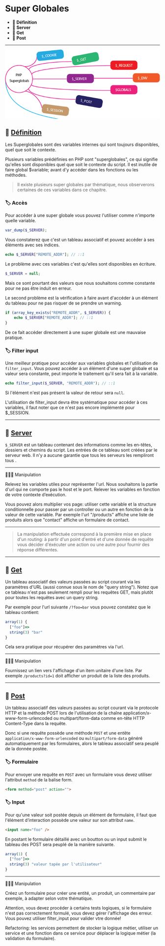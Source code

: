 # Super Globales

*  🔖 **Définition**
*  🔖 **Server**
*  🔖 **Get**
*  🔖 **Post**

___

![images](https://raw.githubusercontent.com/seeren-training/PHP/master/wiki/resources/superglobals.png)

## 📑 [Définition](https://www.php.net/manual/fr/language.variables.superglobals.php)

Les Superglobales sont des variables internes qui sont toujours disponibles, quel que soit le contexte.

Plusieurs variables prédéfinies en PHP sont "superglobales", ce qui signifie qu'elles sont disponibles quel que soit le contexte du script. Il est inutile de faire global $variable; avant d'y accéder dans les fonctions ou les méthodes.

> Il existe plusieurs super globales par thématique, nous observerons certaines de ces variables dans ce chapitre.

### 🏷️ **Accès**

Pour accéder à une super globale vous pouvez l'utiliser comme n'importe quelle variable.

```php
var_dump($_SERVER);
```

Vous constaterez que c'est un tableau associatif et pouvez accéder à ses éléments avec ses indices.

```php
echo $_SERVER["REMOTE_ADDR"]; // ::1
```

Le problème avec ces variables c'est qu'elles sont disponibles en écriture.

```php
$_SERVER = null;
```

Mais ce sont pourtant des valeurs que nous souhaitons comme constante pour ne pas être induit en erreur.

Le second problème est la vérification à faire avant d'accéder à un élément du tableau pour ne pas risquer de se prendre un warning.

```php
if (array_key_exists("REMOTE_ADDR", $_SERVER)) {
    echo $_SERVER["REMOTE_ADDR"]; // ::1
}
```

De ce fait accéder directement à une super globale est une mauvaise pratique.

### 🏷️ **Filter input**

Une meilleur pratique pour accéder aux variables globales et l'utilisation de `filter_input`. Vous pouvez accéder à un élément d'une super globale et sa valeur sera constante, peut importe le traitement qu'il sera fait à la variable.

```php
echo filter_input($_SERVER, "REMOTE_ADDR"); // ::1
```

Si l'élément n'est pas présent la valeur de retour sera `null`.

L'utilisation de filter_input devra être systématique pour accéder à ces variables, il faut noter que ce n'est pas encore implémenté pour $_SESSION.

___

## 📑 [Server](https://www.php.net/manual/fr/reserved.variables.server.php)

`$_SERVER` est un tableau contenant des informations comme les en-têtes, dossiers et chemins du script. Les entrées de ce tableau sont créées par le serveur web. Il n'y a aucune garantie que tous les serveurs les rempliront tous .

___

👨🏻‍💻 Manipulation

Relevez les variables utiles pour représenter l'url. Nous souhaitons la partie d'url qui ne comporte pas le host et le port. Relever les variables en fonction de votre contexte d’exécution.

Vous pouvez alors multiplier vos page: utiliser cette variable et la structure conditionnelle pour passer par un controller ou un autre en fonction de la valeur de cette variable. Par exemple l'url "/products" affiche une liste de produits alors que "contact" affiche un formulaire de contact.

___

> La manipulation effectuée correspond à la première mise en place d'un routing: à partir d'un point d'entré et d'une donnée de requête vous décider d'éxécuter une action ou une autre pour fournir des réponse différentes.

___

## 📑 [Get](https://www.php.net/manual/fr/reserved.variables.get.php)

Un tableau associatif des valeurs passées au script courant via les paramètres d'URL (aussi connue sous le nom de "query string"). Notez que ce tableau n'est pas seulement rempli pour les requêtes GET, mais plutôt pour toutes les requêtes avec un query string.

Par exemple pour l'url suivante `/?foo=bar` vous pouvez constatez que le tableau contient:

```js
array(1) {
  ["foo"]=>
  string(3) "bar"
}
```

Cela sera pratique pour récupérer des paramètres via l'url.

___

👨🏻‍💻 Manipulation

Fournissez un lien vers l'affichage d'un item unitaire d'une liste. Par exemple `/products?id=1` doit afficher un produit de la liste des produits.

___

## 📑 [Post](https://www.php.net/manual/fr/reserved.variables.post.php)

Un tableau associatif des valeurs passées au script courant via le protocole HTTP et la méthode POST lors de l'utilisation de la chaîne application/x-www-form-urlencoded ou multipart/form-data comme en-tête HTTP Content-Type dans la requête.

Donc si une requête possède une méthode `POST` et une entête ` application/x-www-form-urlencoded` ou `multipart/form-data` généré automatiquement par les formulaires, alors le tableau associatif sera peuplé de la donnée postée.

### 🏷️ **Formulaire**

Pour envoyer une requête en `POST` avec un formulaire vous devez utiliser l'attribut `method` de la balise form.

```html
<form method="post" action="">
```

### 🏷️ **Input**

Pour qu'une valeur soit postée depuis un élément de formulaire, il faut que l'élément d’interaction possède une valeur sur son attribut `name`.

```html
<input name="foo" />
```

En postant le formulaire détaillé avec un boutton ou un input submit le tableau des POST sera peuplé de la manière suivante.

```js
array(1) {
  ["foo"]=>
  string(3) "valeur tapée par l'utilisateur"
}
```

___

👨🏻‍💻 Manipulation

Créez un formulaire pour créer une entité, un produit, un commentaire par exemple, à adapter selon votre thématique.

Attention, vous devez procéder à certains tests logiques, si le formulaire n'est pas correctement formulé, vous devez gérer l'affichage des erreur. Vous pouvez utiliser filter_input pour valider vtre donnée!

Refactoring: les services permettent de stocker la logique métier, utiliser un service et une fonction dans ce service pour déplacer la logique métier (la validation du formulaire).

